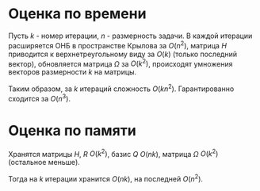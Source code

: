 # Оценка по времени

Пусть $k$ - номер итерации, $n$ - размерность задачи. В каждой итерации расширяется ОНБ в пространстве Крылова за $O(n^2)$, матрица $H$ приводится к верхнетреугольному виду за $O(k)$ (только последний вектор), обновляется матрица $\Omega$ за $O(k^2)$, происходят умножения векторов размерности $k$ на матрицы.

Таким образом, за $k$ итераций сложность $O(kn^2)$. Гарантированно сходится за $O(n^3)$.

# Оценка по памяти

Хранятся матрицы $H$, $R$ $O(k^2)$, базис $Q$ $O(nk)$, матрица $\Omega$ $O(k^2)$ (остальное меньше).

Тогда на $k$ итерации хранится $O(nk)$, на последней $O(n^2)$.
